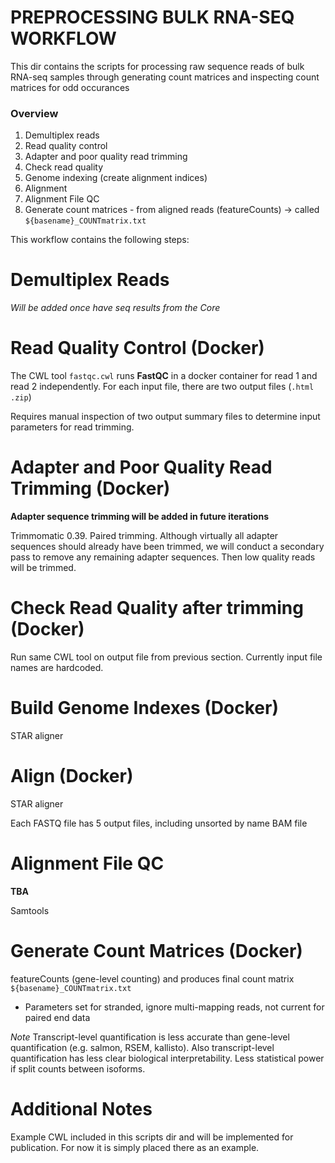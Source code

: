 # PREPROCESSING BULK RNA-SEQ WORKFLOW

This dir contains the scripts for processing raw sequence reads of bulk RNA-seq samples through generating count matrices and inspecting count matrices for odd occurances

### Overview

1. Demultiplex reads
2. Read quality control
3. Adapter and poor quality read trimming
4. Check read quality
5. Genome indexing (create alignment indices)
6. Alignment
7. Alignment File QC
8. Generate count matrices - from aligned reads (featureCounts) -> called `${basename}_COUNTmatrix.txt`


This workflow contains the following steps:

# Demultiplex Reads

*Will be added once have seq results from the Core*

# Read Quality Control (Docker)

The CWL tool `fastqc.cwl` runs **FastQC** in a docker container for read 1 and read 2 independently. For each input file, there are two output files (`.html` `.zip`)

Requires manual inspection of two output summary files to determine input parameters for read trimming.

# Adapter and Poor Quality Read Trimming (Docker)

**Adapter sequence trimming will be added in future iterations**

Trimmomatic 0.39. Paired trimming. Although virtually all adapter sequences should already have been trimmed, we will conduct a secondary pass to remove any remaining adapter sequences. Then low quality reads will be trimmed.

# Check Read Quality after trimming (Docker)

Run same CWL tool on output file from previous section. Currently input file names are hardcoded.

# Build Genome Indexes (Docker)

STAR aligner

# Align (Docker)

STAR aligner

Each FASTQ file has 5 output files, including unsorted by name BAM file

# Alignment File QC

**TBA**

Samtools

# Generate Count Matrices (Docker)

featureCounts (gene-level counting) and produces final count matrix `${basename}_COUNTmatrix.txt`

+ Parameters set for stranded, ignore multi-mapping reads, not current for paired end data

*Note* Transcript-level quantification is less accurate than gene-level quantification (e.g. salmon, RSEM, kallisto). Also transcript-level quantification has less clear biological interpretability. Less statistical power if split counts between isoforms.

# Additional Notes

Example CWL included in this scripts dir and will be implemented for publication. For now it is simply placed there as an example.
